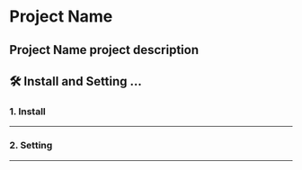 # Project Name

**Project Name** project description
---

## 🛠️ Install and Setting ...

### 1. Install

---

### 2. Setting


---
